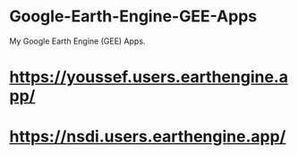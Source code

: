 # Google-Earth-Engine-GEE-Apps
My Google Earth Engine (GEE) Apps. 



# https://youssef.users.earthengine.app/
# https://nsdi.users.earthengine.app/
